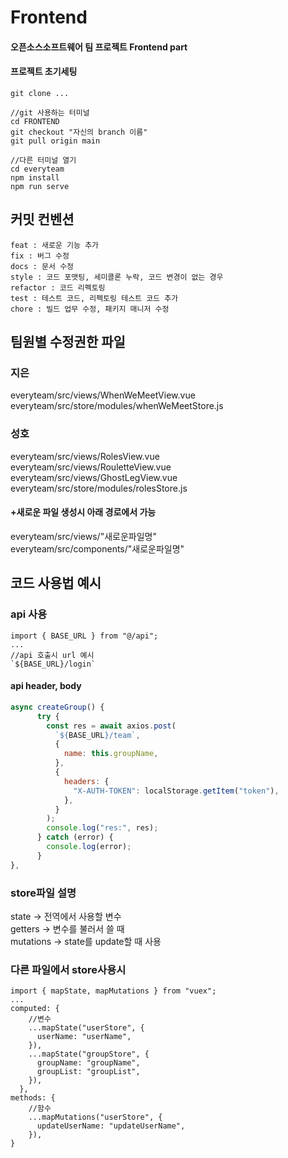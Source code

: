 # Frontend

#### 오픈소스소프트웨어 팀 프로젝트 Frontend part

#### 프로젝트 초기세팅

```
git clone ...

//git 사용하는 터미널
cd FRONTEND
git checkout "자신의 branch 이름"
git pull origin main

//다른 터미널 열기
cd everyteam
npm install
npm run serve
```

## 커밋 컨벤션

```
feat : 새로운 기능 추가
fix : 버그 수정
docs : 문서 수정
style : 코드 포맷팅, 세미콜론 누락, 코드 변경이 없는 경우
refactor : 코드 리펙토링
test : 테스트 코드, 리펙토링 테스트 코드 추가
chore : 빌드 업무 수정, 패키지 매니저 수정
```

## 팀원별 수정권한 파일

### 지은

everyteam/src/views/WhenWeMeetView.vue  
everyteam/src/store/modules/whenWeMeetStore.js

### 성호

everyteam/src/views/RolesView.vue  
everyteam/src/views/RouletteView.vue  
everyteam/src/views/GhostLegView.vue  
everyteam/src/store/modules/rolesStore.js

#### +새로운 파일 생성시 아래 경로에서 가능

everyteam/src/views/"새로운파일명"  
everyteam/src/components/"새로운파일명"

## 코드 사용법 예시

### api 사용

```
import { BASE_URL } from "@/api";
...
//api 호출시 url 예시
`${BASE_URL}/login`
```

#### api header, body

```js
async createGroup() {
      try {
        const res = await axios.post(
          `${BASE_URL}/team`,
          {
            name: this.groupName,
          },
          {
            headers: {
              "X-AUTH-TOKEN": localStorage.getItem("token"),
            },
          }
        );
        console.log("res:", res);
      } catch (error) {
        console.log(error);
      }
},
```

### store파일 설명

state -> 전역에서 사용할 변수  
getters -> 변수를 불러서 쓸 때  
mutations -> state를 update할 때 사용

### 다른 파일에서 store사용시

```
import { mapState, mapMutations } from "vuex";
...
computed: {
    //변수
    ...mapState("userStore", {
      userName: "userName",
    }),
    ...mapState("groupStore", {
      groupName: "groupName",
      groupList: "groupList",
    }),
  },
methods: {
    //함수
    ...mapMutations("userStore", {
      updateUserName: "updateUserName",
    }),
}
```

